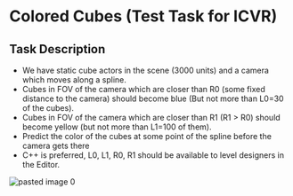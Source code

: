 # Colored Cubes (Test Task for ICVR)

## Task Description
* We have static cube actors in the scene (3000 units) and a camera which moves along a spline.
* Cubes in FOV of the camera which are closer than R0 (some fixed distance to the camera) should become blue (But not more than L0=30 of the cubes).
* Cubes in FOV of the camera which are closer than R1 (R1 > R0) should become yellow (but not more than L1=100 of them).
* Predict the color of the cubes at some point of the spline before the camera gets there
* C++ is preferred, L0, L1, R0, R1 should be available to level designers in the Editor.

![pasted image 0](https://user-images.githubusercontent.com/57735718/110213244-3c8ab800-7eb0-11eb-9807-5f4c9c63c2bd.png)





